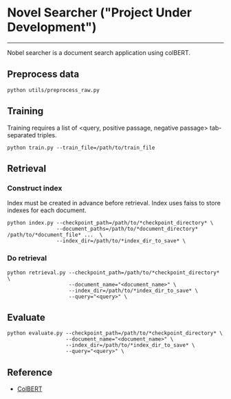 # Novel Searcher ("Project Under Development")

---



Nobel searcher is a document search application using colBERT.

## Preprocess data

```
python utils/preprocess_raw.py 
```

## Training
Training requires a list of <query, positive passage, negative passage> tab-separated triples.

```
python train.py --train_file=/path/to/train_file 
```
## Retrieval

### Construct index
Index must be created in advance before retrieval. Index uses faiss to store indexes for each document.
```
python index.py --checkpoint_path=/path/to/*checkpoint_directory* \
                --document_paths=/path/to/*document_directory* /path/to/*document_file* ...  \
                --index_dir=/path/to/*index_dir_to_save* \
```

### Do retrieval

```
python retrieval.py --checkpoint_path=/path/to/*checkpoint_directory* \
                    --document_name="<document_name>" \
                    --index_dir=/path/to/*index_dir_to_save* \
                    --query="<query>" \
```

## Evaluate

```
python evaluate.py --checkpoint_path=/path/to/*checkpoint_directory* \
                   --document_name="<document_name>" \
                   --index_dir=/path/to/*index_dir_to_save* \
                   --query="<query>" \
```

## Reference

- [ColBERT](https://github.com/stanford-futuredata/ColBERT)